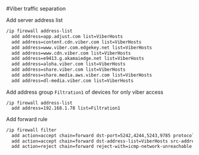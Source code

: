 #Viber traffic separation

Add server address list
```bash
/ip firewall address-list
  add address=app.adjust.com list=ViberHosts
  add address=content.cdn.viber.com list=ViberHosts
  add address=www.viber.com.edgekey.net list=ViberHosts
  add address=www.cdn.viber.com list=ViberHosts
  add address=e9413.g.akamaiedge.net list=ViberHosts
  add address=aloha.viber.com list=ViberHosts
  add address=share.viber.com list=ViberHosts
  add address=share.media.aws.viber.com list=ViberHosts
  add address=dl-media.viber.com list=ViberHosts
```

Add address group `Filtration1` of devices for only viber access
```
/ip firewall address-list
  add address=192.168.1.78 list=Filtration1
```

Add forward rule
```bash
/ip firewall filter
  add action=accept chain=forward dst-port=5242,4244,5243,9785 protocol=tcp src-address-list=Filtration1
  add action=accept chain=forward dst-address-list=ViberHosts src-address-list=Filtration1
  add action=reject chain=forward reject-with=icmp-network-unreachable src-address-list=Filtration1
```
